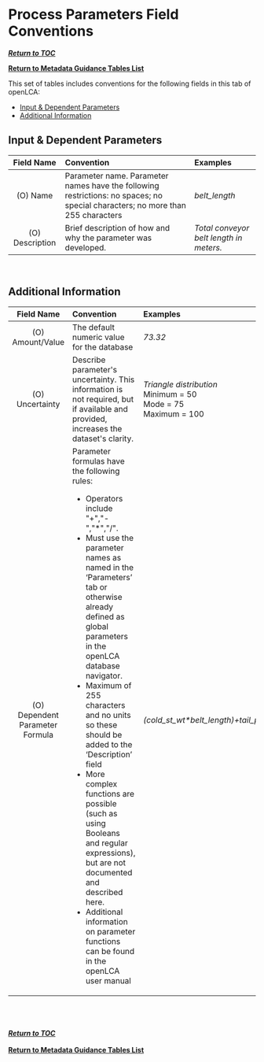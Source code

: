 # Process Parameters Field Conventions

[**_Return to TOC_**](../00-sub-handbook-landing.md)

[**Return to Metadata Guidance Tables List**](../02-how-to-publish-in-the-uslci.md#metadata-guidance-tables)

This set of tables includes conventions for the following fields in this tab of openLCA:
- [Input & Dependent Parameters](#input-and-dependent-parameters)
- [Additional Information](#additional-information)

<a id="input-and-dependent-parameters"></a> 
## Input & Dependent Parameters

| Field Name | Convention | Examples |
|:---:|:-----|:---------|
|(O) Name|Parameter name. Parameter names have the following restrictions: no spaces; no special characters; no more than 255 characters|_belt_length_|
|(O) Description|Brief description of how and why the parameter was developed.|_Total conveyor belt length in meters._|
<br>


<a id="additional-information"></a> 
## Additional Information

| Field Name | Convention | Examples |
|:---:|:-----|:---------|
|(O) Amount/Value|The default numeric value for the database|_73.32_|
|(O) Uncertainty|Describe parameter's uncertainty. This information is not required, but if available and provided, increases the dataset's clarity.|_Triangle distribution_<br>Minimum = 50<br>Mode = 75<br>Maximum = 100|
|(O) Dependent Parameter Formula|Parameter formulas have the following rules:<ul><li> Operators include "+","-","*","/".</li><li>Must use the parameter names as named in the ‘Parameters’ tab or otherwise already defined as global parameters in the openLCA database navigator.</li><li>Maximum of 255 characters and no units so these should be added to the ‘Description’ field</li><li>More complex functions are possible (such as using Booleans and regular expressions), but are not documented and described here.</li><li>Additional information on parameter functions can be found in the openLCA user manual</li></ul>|_(cold_st_wt*belt_length)+tail_pulley+drive_pulley_|

<br><br><br>
[**_Return to TOC_**](../00-sub-handbook-landing.md)
<br><br>
[**Return to Metadata Guidance Tables List**](../02-how-to-publish-in-the-uslci.md#metadata-guidance-tables)
<br><br><br>





  
  
